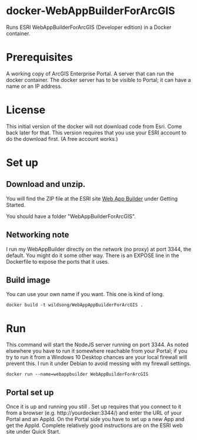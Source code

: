 # docker-WebAppBuilderForArcGIS
Runs ESRI WebAppBuilderForArcGIS (Developer edition) in a Docker container.

# Prerequisites 

A working copy of ArcGIS Enterprise Portal.
A server that can run the docker container.
The docker server has to be visible to Portal; it can have a name or an IP address.

# License

This initial version of the docker will not download code from Esri.
Come back later for that. This version requires that you use your
ESRI account to do the download first. (A free account works.)

# Set up

## Download and unzip.

You will find the ZIP file at the ESRI site [Web App Builder](https://developers.arcgis.com/web-appbuilder/) under Getting Started.

You should have a folder "WebAppBuilderForArcGIS".

## Networking note

I run my WebAppBuilder directly on the network (no proxy) at port 3344, the default. You might do it some other way.
There is an EXPOSE line in the Dockerfile to expose the ports that it uses.

## Build image

You can use your own name if you want. This one is kind of long.
```
docker build -t wildsong/WebAppAppBuilderForArcGIS .
```

# Run

This command will start the NodeJS server running on port 3344.
As noted elsewhere you have to run it somewhere reachable from your Portal; if you try to run it from a Windows 10 Desktop
chances are your local firewall will prevent this. I run it under Debian to avoid messing with my firewall settings.

```
docker run --name=webappbuilder WebAppBuilderForArcGIS
```

## Portal set up

Once it is up and running you still .
Set up requires that you connect to it from a browser (e.g. http://yourdocker:3344/) and
enter the URL of your Portal and an AppId. On the Portal side you have to set up 
a new App and get the AppId. Complete relatively good instructions are on the ESRI web site under Quick Start.
